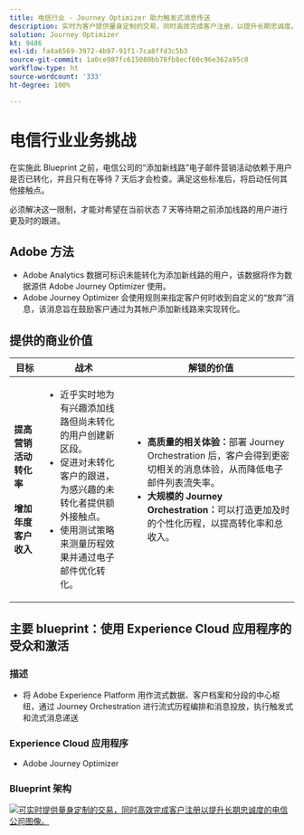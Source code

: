 ```yaml
---
title: 电信行业 - Journey Optimizer 助力触发式消息传送
description: 实时为客户提供量身定制的交易，同时高效完成客户注册，以提升长期忠诚度。
solution: Journey Optimizer
kt: 9486
exl-id: fa4a6569-3972-4b97-91f1-7ca8ffd3c5b3
source-git-commit: 1a0ce987fc615080bb78fb8ecf60c96e362a95c0
workflow-type: ht
source-wordcount: '333'
ht-degree: 100%

---
```


# 电信行业业务挑战

在实施此 Blueprint 之前，电信公司的“添加新线路”电子邮件营销活动依赖于用户是否已转化，并且只有在等待 7 天后才会检查。满足这些标准后，将启动任何其他接触点。

必须解决这一限制，才能对希望在当前状态 7 天等待期之前添加线路的用户进行更及时的跟进。

## Adobe 方法

* Adobe Analytics 数据可标识未能转化为添加新线路的用户，该数据将作为数据源供 Adobe Journey Optimizer 使用。
* Adobe Journey Optimizer 会使用规则来指定客户何时收到自定义的“放弃”消息，该消息旨在鼓励客户通过为其帐户添加新线路来实现转化。


## 提供的商业价值

| 目标 | 战术 | 解锁的价值 |
|---|---|---|
| **提高营销活动转化率&#x200B;**<br></br>**增加年度客户收入**</ul> | <ul><li>近乎实时地为有兴趣添加线路但尚未转化的用户创建新区段。</li><li>促进对未转化客户的跟进，为感兴趣的未转化者提供额外接触点。 </li><li>使用测试策略来测量历程效果并通过电子邮件优化转化。</li></ul> | <ul><li><strong>高质量的相关体验：</strong>部署 Journey Orchestration 后，客户会得到更密切相关的消息体验，从而降低电子邮件列表流失率。</li><li><strong>大规模的 Journey Orchestration：</strong>可以打造更加及时的个性化历程，以提高转化率和总收入。</li></ul> |

## 主要 blueprint：使用 Experience Cloud 应用程序的受众和激活

### 描述

<ul><li>将 Adobe Experience Platform 用作流式数据、客户档案和分段的中心枢纽，通过 Journey Orchestration 进行流式历程编排和消息投放，执行触发式和流式消息递送</li></ul>

### Experience Cloud 应用程序

<ul><li>Adobe Journey Optimizer</li></ul>

### Blueprint 架构

<a href="https://experienceleague.adobe.com/docs/blueprints-learn/architecture/customer-journeys/journey-optimizer.html?lang=zh-Hans"><img alt="可实时提供量身定制的交易，同时高效完成客户注册以提升长期忠诚度的电信公司图像。" src="https://experienceleague.adobe.com/docs/blueprints-learn/assets/ajo-architecture.svg"/></a>
